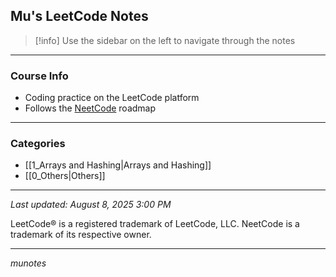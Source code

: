 ## Mu's LeetCode Notes

> [!info] Use the sidebar on the left to navigate through the notes

---
### Course Info
- Coding practice on the LeetCode platform
- Follows the [NeetCode](https://neetcode.io/roadmap) roadmap

---
### Categories
- [[1_Arrays and Hashing|Arrays and Hashing]]
- [[0_Others|Others]]

---

*Last updated: August 8, 2025 3:00 PM*

LeetCode® is a registered trademark of LeetCode, LLC.
NeetCode is a trademark of its respective owner.

---
*munotes*

